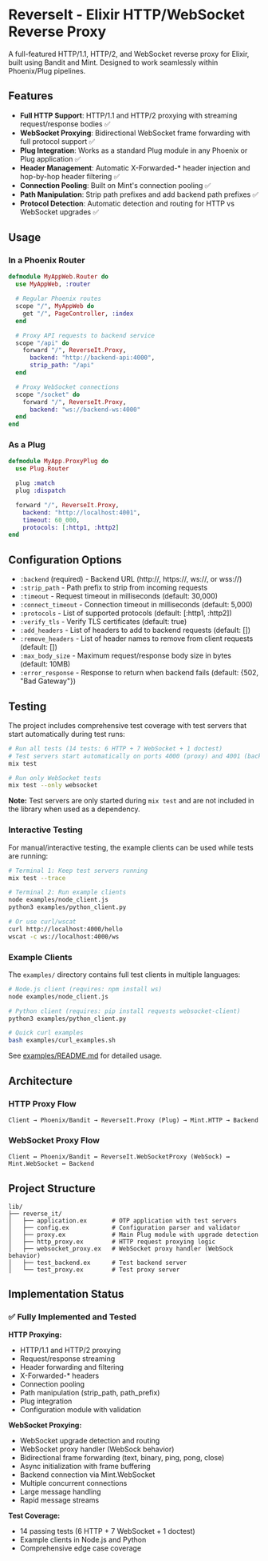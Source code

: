 # ReverseIt - Elixir HTTP/WebSocket Reverse Proxy

A full-featured HTTP/1.1, HTTP/2, and WebSocket reverse proxy for Elixir, built using Bandit and Mint. Designed to work seamlessly within Phoenix/Plug pipelines.

## Features

- **Full HTTP Support**: HTTP/1.1 and HTTP/2 proxying with streaming request/response bodies ✅
- **WebSocket Proxying**: Bidirectional WebSocket frame forwarding with full protocol support ✅
- **Plug Integration**: Works as a standard Plug module in any Phoenix or Plug application ✅
- **Header Management**: Automatic X-Forwarded-* header injection and hop-by-hop header filtering ✅
- **Connection Pooling**: Built on Mint's connection pooling ✅
- **Path Manipulation**: Strip path prefixes and add backend path prefixes ✅
- **Protocol Detection**: Automatic detection and routing for HTTP vs WebSocket upgrades ✅

## Usage

### In a Phoenix Router

```elixir
defmodule MyAppWeb.Router do
  use MyAppWeb, :router

  # Regular Phoenix routes
  scope "/", MyAppWeb do
    get "/", PageController, :index
  end

  # Proxy API requests to backend service
  scope "/api" do
    forward "/", ReverseIt.Proxy,
      backend: "http://backend-api:4000",
      strip_path: "/api"
  end

  # Proxy WebSocket connections
  scope "/socket" do
    forward "/", ReverseIt.Proxy,
      backend: "ws://backend-ws:4000"
  end
end
```

### As a Plug

```elixir
defmodule MyApp.ProxyPlug do
  use Plug.Router

  plug :match
  plug :dispatch

  forward "/", ReverseIt.Proxy,
    backend: "http://localhost:4001",
    timeout: 60_000,
    protocols: [:http1, :http2]
end
```

## Configuration Options

- `:backend` (required) - Backend URL (http://, https://, ws://, or wss://)
- `:strip_path` - Path prefix to strip from incoming requests
- `:timeout` - Request timeout in milliseconds (default: 30,000)
- `:connect_timeout` - Connection timeout in milliseconds (default: 5,000)
- `:protocols` - List of supported protocols (default: [:http1, :http2])
- `:verify_tls` - Verify TLS certificates (default: true)
- `:add_headers` - List of headers to add to backend requests (default: [])
- `:remove_headers` - List of header names to remove from client requests (default: [])
- `:max_body_size` - Maximum request/response body size in bytes (default: 10MB)
- `:error_response` - Response to return when backend fails (default: {502, "Bad Gateway"})

## Testing

The project includes comprehensive test coverage with test servers that start automatically during test runs:

```bash
# Run all tests (14 tests: 6 HTTP + 7 WebSocket + 1 doctest)
# Test servers start automatically on ports 4000 (proxy) and 4001 (backend)
mix test

# Run only WebSocket tests
mix test --only websocket
```

**Note:** Test servers are only started during `mix test` and are not included in the library when used as a dependency.

### Interactive Testing

For manual/interactive testing, the example clients can be used while tests are running:

```bash
# Terminal 1: Keep test servers running
mix test --trace

# Terminal 2: Run example clients
node examples/node_client.js
python3 examples/python_client.py

# Or use curl/wscat
curl http://localhost:4000/hello
wscat -c ws://localhost:4000/ws
```

### Example Clients

The `examples/` directory contains full test clients in multiple languages:

```bash
# Node.js client (requires: npm install ws)
node examples/node_client.js

# Python client (requires: pip install requests websocket-client)
python3 examples/python_client.py

# Quick curl examples
bash examples/curl_examples.sh
```

See [examples/README.md](examples/README.md) for detailed usage.

## Architecture

### HTTP Proxy Flow
```
Client → Phoenix/Bandit → ReverseIt.Proxy (Plug) → Mint.HTTP → Backend
```

### WebSocket Proxy Flow
```
Client ↔ Phoenix/Bandit ↔ ReverseIt.WebSocketProxy (WebSock) ↔ Mint.WebSocket ↔ Backend
```

## Project Structure

```
lib/
├── reverse_it/
│   ├── application.ex       # OTP application with test servers
│   ├── config.ex            # Configuration parser and validator
│   ├── proxy.ex             # Main Plug module with upgrade detection
│   ├── http_proxy.ex        # HTTP request proxying logic
│   ├── websocket_proxy.ex   # WebSocket proxy handler (WebSock behavior)
│   ├── test_backend.ex      # Test backend server
│   └── test_proxy.ex        # Test proxy server
```

## Implementation Status

### ✅ Fully Implemented and Tested

**HTTP Proxying:**
- HTTP/1.1 and HTTP/2 proxying
- Request/response streaming
- Header forwarding and filtering
- X-Forwarded-* headers
- Connection pooling
- Path manipulation (strip_path, path_prefix)
- Plug integration
- Configuration module with validation

**WebSocket Proxying:**
- WebSocket upgrade detection and routing
- WebSocket proxy handler (WebSock behavior)
- Bidirectional frame forwarding (text, binary, ping, pong, close)
- Async initialization with frame buffering
- Backend connection via Mint.WebSocket
- Multiple concurrent connections
- Large message handling
- Rapid message streams

**Test Coverage:**
- 14 passing tests (6 HTTP + 7 WebSocket + 1 doctest)
- Example clients in Node.js and Python
- Comprehensive edge case coverage


